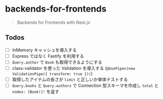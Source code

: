 # backends-for-frontends

> Backends for Frontends with Nest.js

## Todos

- [ ] InMemory キャッシュを導入する
- [ ] Express ではなく Fastify を利用する
- [ ] `Query.author` で `Book` も取得できるようにする
- [ ] class-validator を使った Validation を導入する (`@UsePipes(new ValidationPipe({ transform: true }))`)
- [ ] 取得したアイテムの長さが `limit` と正しいか単体テストする
- [ ] `Query.books` と `Query.authors` で Connection 型スキーマを作成し `total` と `nodes: [Book!]!` を返す
